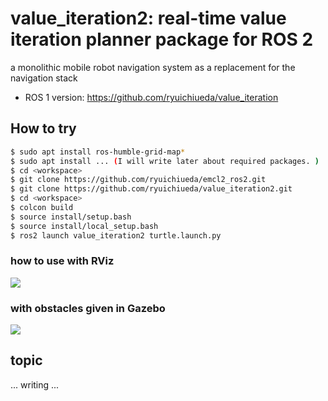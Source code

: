 # value_iteration2: real-time value iteration planner package for ROS 2

a monolithic mobile robot navigation system as a replacement for the navigation stack

* ROS 1 version: https://github.com/ryuichiueda/value_iteration

## How to try

```bash
$ sudo apt install ros-humble-grid-map*
$ sudo apt install ... (I will write later about required packages. )
$ cd <workspace>
$ git clone https://github.com/ryuichiueda/emcl2_ros2.git
$ git clone https://github.com/ryuichiueda/value_iteration2.git
$ cd <workspace>
$ colcon build
$ source install/setup.bash
$ source install/local_setup.bash
$ ros2 launch value_iteration2 turtle.launch.py
```

### how to use with RViz

[![](https://img.youtube.com/vi/YWBFev-naIo/0.jpg)](https://www.youtube.com/watch?v=YWBFev-naIo)

### with obstacles given in Gazebo


[![](https://img.youtube.com/vi/qNjMH5Ao6QM/0.jpg)](https://www.youtube.com/watch?v=qNjMH5Ao6QM)

## topic

... writing ...
